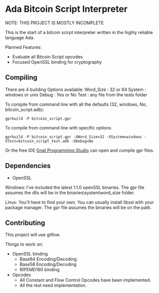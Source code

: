 Ada Bitcoin Script Interpreter
==============================

NOTE: THIS PROJECT IS MOSTLY INCOMPLETE

This is the start of a bitcoin scirpt interpreter written in the highly reliable language Ada.

Planned Features:

- Evaluate all Bitcoin Script opcodes
- Focused OpenSSL binding for cryptography

## Compiling

There are 4 building Options available:
  Word_Size : 32 or 64
  System    : windows or unix
  Debug     : Yes or No
  Test      : any file from the tests folder

To compile from command line with all the defaults (32, windows, No, bitcoin_script.adb):

`gprbuild -P bitcoin_script.gpr`

To compile from command line with specific options

`gprbuild -P bitcoin_script.gpr -XWord_Size=32 -XSystem=windows -XTest=bitcoin_script_test.adb -XDebug=No`

Or the free IDE [Gnat Programming Studio](http://libre.adacore.com/download/) can open and compile gpr files.

## Dependencies

- OpenSSL

Windows: I've included the latest 1.1.0 openSSL binaries. The gpr file assumes the dlls will be in the binaries\\system\\word_size folder.

Linux: You'll have to find your own. You can usually install libssl with your package manager. The gpr file assumes the binaries will be on the path.

## Contributing

This project will use gitfow.

Things to work on:

- OpenSSL binding
  - Base64 Encoding/Decoding
  - Base58 Encoding/Decoding
  - RIPEMD160 binding
- Opcodes
  - All Constant and Flow Control Opcodes have been implemented.
  - All the rest need implementation.
